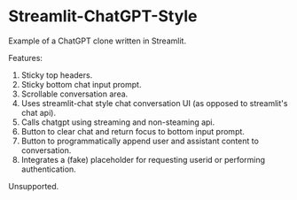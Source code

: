 # Streamlit-ChatGPT-Style
Example of a ChatGPT clone written in Streamlit.

Features:
1. Sticky top headers.
2. Sticky bottom chat input prompt.
3. Scrollable conversation area.
4. Uses streamlit-chat style chat conversation UI (as opposed to streamlit's chat api).
5. Calls chatgpt using streaming and non-steaming api.
6. Button to clear chat and return focus to bottom input prompt.
7. Button to programmatically append user and assistant content to conversation.
8. Integrates a (fake) placeholder for requesting userid or performing authentication.

Unsupported.

